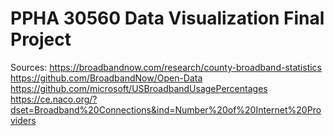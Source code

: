 # PPHA 30560 Data Visualization Final Project



Sources:
https://broadbandnow.com/research/county-broadband-statistics
https://github.com/BroadbandNow/Open-Data
https://github.com/microsoft/USBroadbandUsagePercentages
https://ce.naco.org/?dset=Broadband%20Connections&ind=Number%20of%20Internet%20Providers
